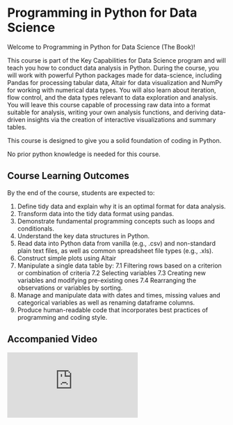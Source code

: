 # Programming in Python for Data Science

Welcome to Programming in Python for Data Science (The Book)! 

This course is part of the Key Capabilities for Data Science program and will teach you how to conduct data analysis in Python. During the course, you will work with powerful Python packages made for data-science, including Pandas for processing tabular data, Altair for data visualization and NumPy for working with numerical data types. You will also learn about iteration, flow control, and the data types relevant to data exploration and analysis. You will leave this course capable of processing raw data into a format suitable for analysis, writing your own analysis functions, and deriving data-driven insights via the creation of interactive visualizations and summary tables.

 This course is designed to give you a solid foundation of coding in Python.

No prior python knowledge is needed for this course.

##  Course Learning Outcomes 

By the end of the course, students are expected to:

1. Define tidy data and explain why it is an optimal format for data analysis.
1. Transform data into the tidy data format using pandas.
1. Demonstrate fundamental programming concepts such as loops and conditionals.
1. Understand the key data structures in Python.
1. Read data into Python data from vanilla (e.g., .csv) and non-standard plain text files, as well as common spreadsheet file types (e.g., .xls).
1. Construct simple plots using Altair
1. Manipulate a single data table by:
    7.1 Filtering rows based on a criterion or combination of criteria
    7.2 Selecting variables
    7.3 Creating new variables and modifying pre-existing ones
    7.4 Rearranging the observations or variables by sorting.
1. Manage and manipulate data with dates and times, missing values and categorical variables as well as renaming dataframe columns.
1. Produce human-readable code that incorporates best practices of programming and coding style.


## Accompanied Video 

<div class="youtube">
<iframe class="responsive-iframe" src="https://www.youtube.com/embed/grkcTZyb9Tk?rel=0" frameborder="0" allow="accelerometer; autoplay="0"; encrypted-media; gyroscope; picture-in-picture" allowfullscreen></iframe>
</div>
